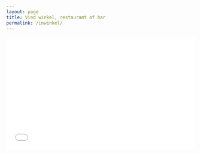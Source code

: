 ```yaml
---
layout: page
title: Vind winkel, restauramt of bar
permalink: /inwinkel/
---
```


<iframe width="100%" height="300px" frameborder="0" allowfullscreen src="//umap.openstreetmap.fr/en/map/winkels_566482?scaleControl=false&miniMap=false&scrollWheelZoom=false&zoomControl=true&allowEdit=false&moreControl=true&searchControl=null&tilelayersControl=null&embedControl=null&datalayersControl=true&onLoadPanel=databrowser&captionBar=false"></iframe>
